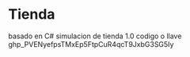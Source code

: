 # Tienda
basado en C# simulacion de tienda 1.0
codigo o llave
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

